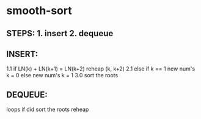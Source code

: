 # smooth-sort
## STEPS: 1. insert  2. dequeue

## INSERT:
  1.1  if LN(k) + LN(k+1) = LN(k+2)
        reheap (k, k+2)
  2.1  else 
          if k == 1
              new num's k = 0
          else
              new num's k = 1
  3.0  sort the roots

## DEQUEUE:
  loops
    if did sort the roots
        reheap
  
  
  
